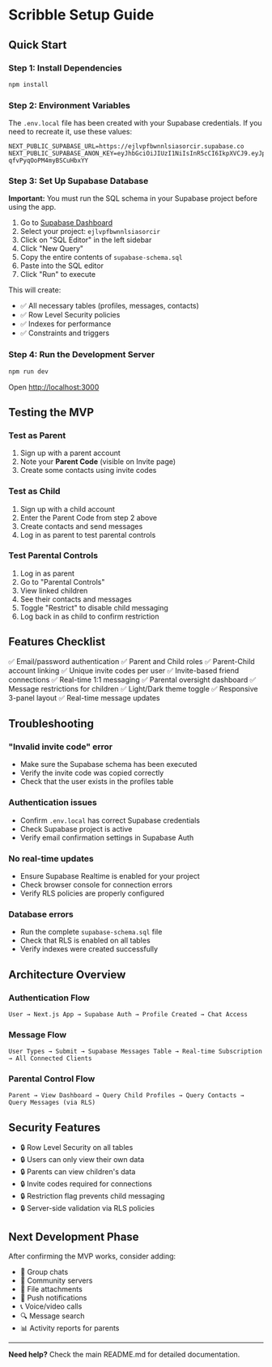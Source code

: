 # Scribble Setup Guide

## Quick Start

### Step 1: Install Dependencies
```bash
npm install
```

### Step 2: Environment Variables
The `.env.local` file has been created with your Supabase credentials. If you need to recreate it, use these values:

```env
NEXT_PUBLIC_SUPABASE_URL=https://ejlvpfbwnnlsiasorcir.supabase.co
NEXT_PUBLIC_SUPABASE_ANON_KEY=eyJhbGciOiJIUzI1NiIsInR5cCI6IkpXVCJ9.eyJpc3MiOiJzdXBhYmFzZSIsInJlZiI6ImVqbHZwZmJ3bm5sc2lhc29yY2lyIiwicm9sZSI6ImFub24iLCJpYXQiOjE3NTk1ODgwOTksImV4cCI6MjA3NTE2NDA5OX0.XPAMTz5M2NilZAvefM7R-qfvPyqOoPM4myBSCuHbxYY
```

### Step 3: Set Up Supabase Database

**Important:** You must run the SQL schema in your Supabase project before using the app.

1. Go to [Supabase Dashboard](https://supabase.com/dashboard)
2. Select your project: `ejlvpfbwnnlsiasorcir`
3. Click on "SQL Editor" in the left sidebar
4. Click "New Query"
5. Copy the entire contents of `supabase-schema.sql`
6. Paste into the SQL editor
7. Click "Run" to execute

This will create:
- ✅ All necessary tables (profiles, messages, contacts)
- ✅ Row Level Security policies
- ✅ Indexes for performance
- ✅ Constraints and triggers

### Step 4: Run the Development Server
```bash
npm run dev
```

Open [http://localhost:3000](http://localhost:3000)

## Testing the MVP

### Test as Parent
1. Sign up with a parent account
2. Note your **Parent Code** (visible on Invite page)
3. Create some contacts using invite codes

### Test as Child
1. Sign up with a child account
2. Enter the Parent Code from step 2 above
3. Create contacts and send messages
4. Log in as parent to test parental controls

### Test Parental Controls
1. Log in as parent
2. Go to "Parental Controls"
3. View linked children
4. See their contacts and messages
5. Toggle "Restrict" to disable child messaging
6. Log back in as child to confirm restriction

## Features Checklist

✅ Email/password authentication
✅ Parent and Child roles
✅ Parent-Child account linking
✅ Unique invite codes per user
✅ Invite-based friend connections
✅ Real-time 1:1 messaging
✅ Parental oversight dashboard
✅ Message restrictions for children
✅ Light/Dark theme toggle
✅ Responsive 3-panel layout
✅ Real-time message updates

## Troubleshooting

### "Invalid invite code" error
- Make sure the Supabase schema has been executed
- Verify the invite code was copied correctly
- Check that the user exists in the profiles table

### Authentication issues
- Confirm `.env.local` has correct Supabase credentials
- Check Supabase project is active
- Verify email confirmation settings in Supabase Auth

### No real-time updates
- Ensure Supabase Realtime is enabled for your project
- Check browser console for connection errors
- Verify RLS policies are properly configured

### Database errors
- Run the complete `supabase-schema.sql` file
- Check that RLS is enabled on all tables
- Verify indexes were created successfully

## Architecture Overview

### Authentication Flow
```
User → Next.js App → Supabase Auth → Profile Created → Chat Access
```

### Message Flow
```
User Types → Submit → Supabase Messages Table → Real-time Subscription → All Connected Clients
```

### Parental Control Flow
```
Parent → View Dashboard → Query Child Profiles → Query Contacts → Query Messages (via RLS)
```

## Security Features

- 🔒 Row Level Security on all tables
- 🔒 Users can only view their own data
- 🔒 Parents can view children's data
- 🔒 Invite codes required for connections
- 🔒 Restriction flag prevents child messaging
- 🔒 Server-side validation via RLS policies

## Next Development Phase

After confirming the MVP works, consider adding:
- 📱 Group chats
- 🏢 Community servers
- 📎 File attachments
- 🔔 Push notifications
- 📞 Voice/video calls
- 🔍 Message search
- 📊 Activity reports for parents

---

**Need help?** Check the main README.md for detailed documentation.

